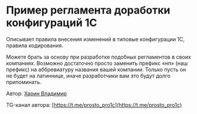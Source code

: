 # Пример регламента доработки конфигураций 1С

Описывает правила внесения изменений в типовые конфигурации 1С, правила кодирования.

Можете брать за основу при разработке подобных регламентов в своих компаниях. Возможно достаточно просто заменить префикс «нп»  (наш префикс) на аббревиатуру названия вашей компании. Только пусть он не будет на латиннице, иначе разработчики вам это будут долго припоминать.

Автор: [Харин Владимир](mailto:vladimir.v.harin@gmail.com)

TG-канал автора: [https://t.me/prosto_pro1c](https://t.me/prosto_pro1c)
